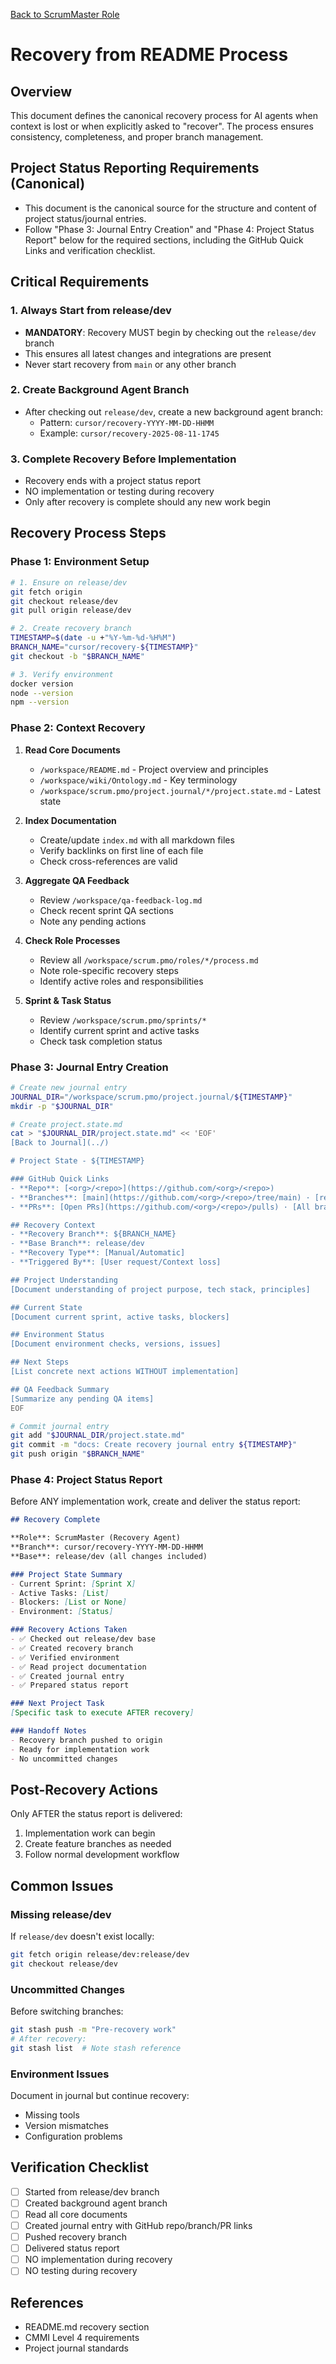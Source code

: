 [Back to ScrumMaster Role](../)

# Recovery from README Process

## Overview
This document defines the canonical recovery process for AI agents when context is lost or when explicitly asked to "recover". The process ensures consistency, completeness, and proper branch management.

## Project Status Reporting Requirements (Canonical)
- This document is the canonical source for the structure and content of project status/journal entries.
- Follow "Phase 3: Journal Entry Creation" and "Phase 4: Project Status Report" below for the required sections, including the GitHub Quick Links and verification checklist.

## Critical Requirements

### 1. Always Start from release/dev
- **MANDATORY**: Recovery MUST begin by checking out the `release/dev` branch
- This ensures all latest changes and integrations are present
- Never start recovery from `main` or any other branch

### 2. Create Background Agent Branch
- After checking out `release/dev`, create a new background agent branch:
  - Pattern: `cursor/recovery-YYYY-MM-DD-HHMM`
  - Example: `cursor/recovery-2025-08-11-1745`

### 3. Complete Recovery Before Implementation
- Recovery ends with a project status report
- NO implementation or testing during recovery
- Only after recovery is complete should any new work begin

## Recovery Process Steps

### Phase 1: Environment Setup
```bash
# 1. Ensure on release/dev
git fetch origin
git checkout release/dev
git pull origin release/dev

# 2. Create recovery branch
TIMESTAMP=$(date -u +"%Y-%m-%d-%H%M")
BRANCH_NAME="cursor/recovery-${TIMESTAMP}"
git checkout -b "$BRANCH_NAME"

# 3. Verify environment
docker version
node --version
npm --version
```

### Phase 2: Context Recovery
1. **Read Core Documents**
   - `/workspace/README.md` - Project overview and principles
   - `/workspace/wiki/Ontology.md` - Key terminology
   - `/workspace/scrum.pmo/project.journal/*/project.state.md` - Latest state

2. **Index Documentation**
   - Create/update `index.md` with all markdown files
   - Verify backlinks on first line of each file
   - Check cross-references are valid

3. **Aggregate QA Feedback**
   - Review `/workspace/qa-feedback-log.md`
   - Check recent sprint QA sections
   - Note any pending actions

4. **Check Role Processes**
   - Review all `/workspace/scrum.pmo/roles/*/process.md`
   - Note role-specific recovery steps
   - Identify active roles and responsibilities

5. **Sprint & Task Status**
   - Review `/workspace/scrum.pmo/sprints/*`
   - Identify current sprint and active tasks
   - Check task completion status

### Phase 3: Journal Entry Creation
```bash
# Create new journal entry
JOURNAL_DIR="/workspace/scrum.pmo/project.journal/${TIMESTAMP}"
mkdir -p "$JOURNAL_DIR"

# Create project.state.md
cat > "$JOURNAL_DIR/project.state.md" << 'EOF'
[Back to Journal](../)

# Project State - ${TIMESTAMP}

### GitHub Quick Links
- **Repo**: [<org>/<repo>](https://github.com/<org>/<repo>)
- **Branches**: [main](https://github.com/<org>/<repo>/tree/main) · [release/dev](https://github.com/<org>/<repo>/tree/release/dev) · [release/testing](https://github.com/<org>/<repo>/tree/release/testing) · [release/production](https://github.com/<org>/<repo>/tree/release/production)
- **PRs**: [Open PRs](https://github.com/<org>/<repo>/pulls) · [All branches](https://github.com/<org>/<repo>/branches)

## Recovery Context
- **Recovery Branch**: ${BRANCH_NAME}
- **Base Branch**: release/dev
- **Recovery Type**: [Manual/Automatic]
- **Triggered By**: [User request/Context loss]

## Project Understanding
[Document understanding of project purpose, tech stack, principles]

## Current State
[Document current sprint, active tasks, blockers]

## Environment Status
[Document environment checks, versions, issues]

## Next Steps
[List concrete next actions WITHOUT implementation]

## QA Feedback Summary
[Summarize any pending QA items]
EOF

# Commit journal entry
git add "$JOURNAL_DIR/project.state.md"
git commit -m "docs: Create recovery journal entry ${TIMESTAMP}"
git push origin "$BRANCH_NAME"
```

### Phase 4: Project Status Report
Before ANY implementation work, create and deliver the status report:

```markdown
## Recovery Complete

**Role**: ScrumMaster (Recovery Agent)
**Branch**: cursor/recovery-YYYY-MM-DD-HHMM
**Base**: release/dev (all changes included)

### Project State Summary
- Current Sprint: [Sprint X]
- Active Tasks: [List]
- Blockers: [List or None]
- Environment: [Status]

### Recovery Actions Taken
- ✅ Checked out release/dev base
- ✅ Created recovery branch
- ✅ Verified environment
- ✅ Read project documentation
- ✅ Created journal entry
- ✅ Prepared status report

### Next Project Task
[Specific task to execute AFTER recovery]

### Handoff Notes
- Recovery branch pushed to origin
- Ready for implementation work
- No uncommitted changes
```

## Post-Recovery Actions

Only AFTER the status report is delivered:
1. Implementation work can begin
2. Create feature branches as needed
3. Follow normal development workflow

## Common Issues

### Missing release/dev
If `release/dev` doesn't exist locally:
```bash
git fetch origin release/dev:release/dev
git checkout release/dev
```

### Uncommitted Changes
Before switching branches:
```bash
git stash push -m "Pre-recovery work"
# After recovery:
git stash list  # Note stash reference
```

### Environment Issues
Document in journal but continue recovery:
- Missing tools
- Version mismatches
- Configuration problems

## Verification Checklist

- [ ] Started from release/dev branch
- [ ] Created background agent branch
- [ ] Read all core documents
- [ ] Created journal entry with GitHub repo/branch/PR links
- [ ] Pushed recovery branch
- [ ] Delivered status report
- [ ] NO implementation during recovery
- [ ] NO testing during recovery

## References
- README.md recovery section
- CMMI Level 4 requirements
- Project journal standards